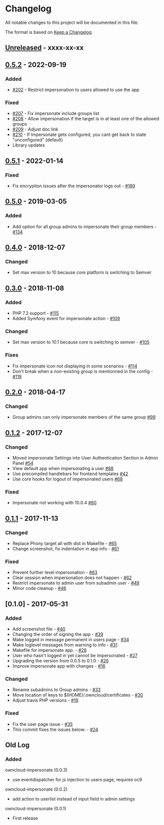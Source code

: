 # Changelog

All notable changes to this project will be documented in this file.

The format is based on [Keep a Changelog](http://keepachangelog.com/en/1.0.0/).

## [Unreleased] - xxxx-xx-xx

## [0.5.2] - 2022-09-19

### Added

- [#202](https://github.com/owncloud/impersonate/pull/202) - Restrict impersonation to users allowed to use the app

### Fixed 

- [#207](https://github.com/owncloud/impersonate/pull/207) - Fix impersonate include groups list
- [#208](https://github.com/owncloud/impersonate/pull/208) - Allow impersonation if the target is in at least one of the allowed groups
- [#209](https://github.com/owncloud/impersonate/pull/209) - Adjust doc link
- [#210](https://github.com/owncloud/impersonate/pull/210) - If Impersonate gets configured, you cant get back to state "unconfigured" (default)
- Library updates

## [0.5.1] - 2022-01-14

### Fixed

- Fix encryption issues after the impersonator logs out - [#189](https://github.com/owncloud/impersonate/issues/189)

## [0.5.0] - 2019-03-05

### Added

- Add option for all group admins to impersonate their group members - [#134](https://github.com/owncloud/impersonate/issues/134)

## [0.4.0] - 2018-12-07

### Changed

- Set max version to 10 because core platform is switching to Semver

## [0.3.0] - 2018-11-08

### Added

- PHP 7.2 support - [#115](https://github.com/owncloud/impersonate/pull/115)
- Added Symfony event for impersonate action - [#109](https://github.com/owncloud/impersonate/pull/109)

### Changed

- Set max version to 10.1 because core is switching to semver - [#105](https://github.com/owncloud/impersonate/pull/105)

### Fixes

- Fix impersonate icon not displaying in some scenarios - [#114](https://github.com/owncloud/impersonate/pull/114)
- Don't break when a non-existing group is mentionned in the config - [#119](https://github.com/owncloud/impersonate/pull/119)

## [0.2.0] - 2018-04-17

### Changed

- Group admins can only impersonate members of the same group [#99](https://github.com/owncloud/impersonate/pull/99)

## [0.1.2] - 2017-12-07

### Changed

- Moved impersonate Settings into User Authentication Section in Admin Panel [#54](https://github.com/owncloud/impersonate/pull/54)
- View default app when impersonating a user [#88](https://github.com/owncloud/impersonate/pull/88)
- Use precompiled handlebars for frontend templates [#42](https://github.com/owncloud/impersonate/pull/42)
- Use core hooks for logout of impersonated users [#68](https://github.com/owncloud/impersonate/pull/68)

### Fixed
- Impersonate not working with 10.0.4 [#80](https://github.com/owncloud/impersonate/pull/80)


## [0.1.1] - 2017-11-13

### Changed

- Replace Phony target all with dist in Makefile - [#65](https://github.com/owncloud/impersonate/issues/65)
- Change screenshot, fix indentation in app info - [#61](https://github.com/owncloud/impersonate/issues/61)

### Fixed

- Prevent further level impersonation - [#63](https://github.com/owncloud/impersonate/issues/63)
- Clear session when impersonation does not happen - [#62](https://github.com/owncloud/impersonate/issues/62)
- Restrict impersonate to admin user from subadmin user - [#49](https://github.com/owncloud/impersonate/issues/49)
- Minor code cleanup - [#46](https://github.com/owncloud/impersonate/issues/46)

## [0.1.0] - 2017-05-31

### Added

- Add screenshot file - [#40](https://github.com/owncloud/impersonate/issues/40)
- Changing the order of signing the app - [#39](https://github.com/owncloud/impersonate/issues/39)
- Make logged in message permanent in users page - [#34](https://github.com/owncloud/impersonate/issues/34)
- Make loglevel messages from warning to info - [#31](https://github.com/owncloud/impersonate/issues/31)
- Makefile for impersonate app. - [#28](https://github.com/owncloud/impersonate/issues/28)
- User who hasn't logged in yet cannot be impersonated - [#27](https://github.com/owncloud/impersonate/issues/27)
- Upgrading the version from 0.0.5 to 0.1.0 - [#26](https://github.com/owncloud/impersonate/issues/26)
- Improve impersonate app with changes - [#16](https://github.com/owncloud/impersonate/issues/16)

### Changed

- Rename subadmins to Group admins - [#33](https://github.com/owncloud/impersonate/issues/33)
- Move location of keys to $(HOME)/.owncloud/certificates - [#30](https://github.com/owncloud/impersonate/issues/30)
- Adjust travis PHP versions - [#19](https://github.com/owncloud/impersonate/issues/19)

### Fixed

- Fix the user page issue - [#35](https://github.com/owncloud/impersonate/issues/35)
- This commit fixes the issues below: - [#24](https://github.com/owncloud/impersonate/issues/24)


## Old Log

### Added

owncloud-impersonate (0.0.3)
* use eventdispatcher for js injection to users page, requires oc9

owncloud-impersonate (0.0.2)
* add action to userlist instead of input field in admin settings

owncloud-impersonate (0.0.1)
* First release

[Unreleased]: https://github.com/owncloud/impersonate/compare/v0.5.2...master
[0.5.2]: https://github.com/owncloud/impersonate/compare/v0.5.1...v0.5.2
[0.5.1]: https://github.com/owncloud/impersonate/compare/v0.5.0...v0.5.1
[0.5.0]: https://github.com/owncloud/impersonate/compare/v0.4.0...v0.5.0
[0.4.0]: https://github.com/owncloud/impersonate/compare/v0.3.0...v0.4.0
[0.3.0]: https://github.com/owncloud/impersonate/compare/v0.2.0...v0.3.0
[0.2.0]: https://github.com/owncloud/impersonate/compare/v0.1.2...v0.2.0
[0.1.2]: https://github.com/owncloud/impersonate/compare/v0.1.1...v0.1.2
[0.1.1]: https://github.com/owncloud/impersonate/compare/v0.1.0...v0.1.1

